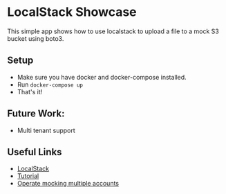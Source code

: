 # LocalStack Showcase

This simple app shows how to use localstack to upload a file to a mock S3 bucket using boto3.

## Setup
- Make sure you have docker and docker-compose installed.
- Run `docker-compose up`
- That's it!

## Future Work:
- Multi tenant support

## Useful Links
- [LocalStack](https://docs.localstack.cloud/overview/)
- [Tutorial](https://hands-on.cloud/testing-python-aws-applications-using-localstack/)
- [Operate mocking multiple accounts](https://github.com/localstack/localstack/issues/1498)